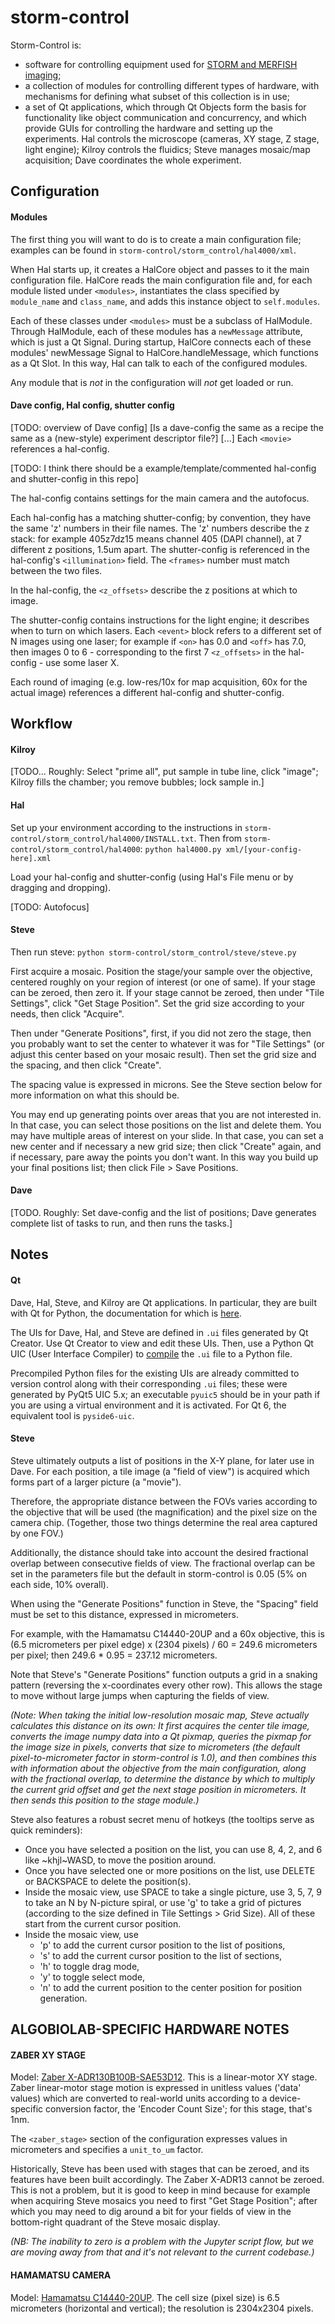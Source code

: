 # storm-control

Storm-Control is:
- software for controlling equipment used for [STORM and MERFISH imaging](https://zhuang.harvard.edu/research.html);
- a collection of modules for controlling different types of hardware, with mechanisms for defining what subset of this collection is in use;
- a set of Qt applications, which through Qt Objects form the basis for functionality like object communication and concurrency, and which provide GUIs for controlling the hardware and setting up the experiments. Hal controls the microscope (cameras, XY stage, Z stage, light engine); Kilroy controls the fluidics; Steve manages mosaic/map acquisition; Dave coordinates the whole experiment.

## Configuration

#### Modules

The first thing you will want to do is to create a main configuration file; examples can be found in `storm-control/storm_control/hal4000/xml`.

When Hal starts up, it creates a HalCore object and passes to it the main configuration file.
HalCore reads the main configuration file and, for each module listed under `<modules>`, instantiates the class specified by `module_name` and `class_name`, and adds this instance object to `self.modules`.

Each of these classes under `<modules>` must be a subclass of HalModule.
Through HalModule, each of these modules has a `newMessage` attribute, which is just a Qt Signal.
During startup, HalCore connects each of these modules' newMessage Signal to HalCore.handleMessage, which functions as a Qt Slot.
In this way, Hal can talk to each of the configured modules.

Any module that is _not_ in the configuration will _not_ get loaded or run.


#### Dave config, Hal config, shutter config

[TODO: overview of Dave config]
[Is a dave-config the same as a recipe the same as a (new-style) experiment descriptor file?]
[...] Each `<movie>` references a hal-config.

[TODO: I think there should be a example/template/commented hal-config and shutter-config in this repo]

The hal-config contains settings for the main camera and the autofocus.

Each hal-config has a matching shutter-config; by convention, they have the same 'z' numbers in their file names.
The 'z' numbers describe the z stack: for example 405z7dz15 means channel 405 (DAPI channel), at 7 different z positions, 1.5um apart.
The shutter-config is referenced in the hal-config's `<illumination>` field.
The `<frames>` number must match between the two files.

In the hal-config, the `<z_offsets>` describe the z positions at which to image.

The shutter-config contains instructions for the light engine; it describes when to turn on which lasers.
Each `<event>` block refers to a different set of N images using one laser;
for example if `<on>` has 0.0 and `<off>` has 7.0, then images 0 to 6 - corresponding to the first 7 `<z_offsets>`
in the hal-config - use some laser X.

Each round of imaging (e.g. low-res/10x for map acquisition, 60x for the actual image)
references a different hal-config and shutter-config.

## Workflow

#### Kilroy

[TODO... Roughly: Select "prime all", put sample in tube line,
click "image"; Kilroy fills the chamber; you remove bubbles; lock sample in.]

#### Hal

Set up your environment according to the instructions in `storm-control/storm_control/hal4000/INSTALL.txt`.
Then from `storm-control/storm_control/hal4000`:
    `python hal4000.py xml/[your-config-here].xml`

Load your hal-config and shutter-config (using Hal's File menu or by dragging and dropping).

[TODO: Autofocus]

#### Steve

Then run steve:
    `python storm-control/storm_control/steve/steve.py`

First acquire a mosaic. Position the stage/your sample over the objective, centered roughly on your region of interest
(or one of same).
If your stage can be zeroed, then zero it.
If your stage cannot be zeroed, then under "Tile Settings", click "Get Stage Position".
Set the grid size according to your needs, then click "Acquire".

Then under "Generate Positions", first, if you did not zero the stage, then you probably want to set the center
to whatever it was for "Tile Settings" (or adjust this center based on your mosaic result).
Then set the grid size and the spacing, and then click "Create".

The spacing value is expressed in microns. See the Steve section below for more information on what this should be.

You may end up generating points over areas that you are not interested in. In that case, you can select
those positions on the list and delete them.
You may have multiple areas of interest on your slide. In that case, you can set a new center and if necessary
a new grid size; then click "Create" again, and if necessary, pare away the points you don't want.
In this way you build up your final positions list; then click File > Save Positions.

#### Dave

[TODO. Roughly: Set dave-config and the list of positions; Dave generates complete list of tasks to run,
and then runs the tasks.]


## Notes

#### Qt

Dave, Hal, Steve, and Kilroy are Qt applications.
In particular, they are built with Qt for Python, the documentation for which is [here](https://doc.qt.io/qtforpython-6/index.html).

The UIs for Dave, Hal, and Steve are defined in `.ui` files generated by Qt Creator.
Use Qt Creator to view and edit these UIs. Then, use a Python Qt UIC (User Interface Compiler) to [compile](https://doc.qt.io/qtforpython-6/tutorials/basictutorial/uifiles.html#option-a-generating-a-python-class) the `.ui` file to a Python file.

Precompiled Python files for the existing UIs are already committed to version control along with their corresponding `.ui` files;
these were generated by PyQt5 UIC 5.x; an executable `pyuic5` should be in your path if you are using a virtual environment and it is activated. For Qt 6, the equivalent tool is `pyside6-uic`.


#### Steve

Steve ultimately outputs a list of positions in the X-Y plane, for later use in Dave.
For each position, a tile image (a "field of view") is acquired which forms part of
a larger picture (a "movie").

Therefore, the appropriate distance between the FOVs varies according to the
objective that will be used (the magnification) and the pixel size on the camera chip.
(Together, those two things determine the real area captured by one FOV.)

Additionally, the distance should take into account the desired fractional overlap
between consecutive fields of view. The fractional overlap can be set in the parameters file
but the default in storm-control is 0.05 (5% on each side, 10% overall).

When using the "Generate Positions" function in Steve, the "Spacing" field must be
set to this distance, expressed in micrometers.

For example, with the Hamamatsu C14440-20UP and a 60x objective, this is
(6.5 micrometers per pixel edge) x (2304 pixels) / 60 = 249.6 micrometers per pixel;
then 249.6 * 0.95 = 237.12 micrometers.

Note that Steve's "Generate Positions" function outputs a grid in a snaking pattern
(reversing the x-coordinates every other row).
This allows the stage to move without large jumps when capturing the fields of view.

_(Note: When taking the initial low-resolution mosaic map, Steve actually calculates this
distance on its own: It first acquires the center tile image, converts the image numpy data
into a Qt pixmap, queries the pixmap for the image size in pixels, converts that size to micrometers
(the default pixel-to-micrometer factor in storm-control is 1.0), and then combines
this with information about the objective from the main configuration, along with
the fractional overlap, to determine the distance by which to multiply the current grid
offset and get the next stage position in micrometers. It then sends this position to the
stage module.)_


Steve also features a robust secret menu of hotkeys (the tooltips serve as quick reminders):
- Once you have selected a position on the list, you can use 8, 4, 2, and 6 like ~khjl~WASD, to move the position around.
- Once you have selected one or more positions on the list, use DELETE or BACKSPACE to delete the position(s).
- Inside the mosaic view, use SPACE to take a single picture, use 3, 5, 7, 9 to take an N by N-picture spiral,
  or use 'g' to take a grid of pictures (according to the size defined in Tile Settings > Grid Size). All of these start from
  the current cursor position.
- Inside the mosaic view, use
    - 'p' to add the current cursor position to the list of positions,
    - 's' to add the current cursor position to the list of sections,
    - 'h' to toggle drag mode,
    - 'y' to toggle select mode,
    - 'n' to add the current position to the center position for position generation.



## ALGOBIOLAB-SPECIFIC HARDWARE NOTES

#### ZABER XY STAGE

Model: [Zaber X-ADR130B100B-SAE53D12](https://www.zaber.com/manuals/X-ADR-AE#m-17-specifications).
This is a linear-motor XY stage.
Zaber linear-motor stage motion is expressed in unitless values ('data' values)
which are converted to real-world units according to a device-specific conversion factor,
the 'Encoder Count Size'; for this stage, that's 1nm.

The `<zaber_stage>` section of the configuration expresses values in micrometers and
specifies a `unit_to_um` factor.

Historically, Steve has been used with stages that can be zeroed, and its features have been built accordingly.
The Zaber X-ADR13 cannot be zeroed. This is not a problem, but it is good to keep in mind because for example
when acquiring Steve mosaics you need to first "Get Stage Position"; after which you may need to dig around a bit
for your fields of view in the bottom-right quadrant of the Steve mosaic display.

_(NB: The inability to zero *is* a problem with the Jupyter script flow, but we are moving away from that
and it's not relevant to the current codebase.)_


#### HAMAMATSU CAMERA

Model: [Hamamatsu C14440-20UP](https://www.hamamatsu.com/us/en/product/cameras/cmos-cameras/C14440-20UP.html).
The cell size (pixel size) is 6.5 micrometers (horizontal and vertical); the resolution is 2304x2304 pixels.
